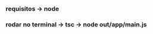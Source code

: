 ### requisitos -> node
### rodar no terminal ->  tsc   ->   node out/app/main.js
                        
